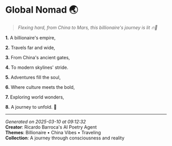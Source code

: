 # Global Nomad 🌏

> *Flexing hard, from China to Mars, this billionaire's journey is lit 🔥🚀*

**1.** A billionaire's empire,


**2.** Travels far and wide,


**3.** From China's ancient gates,


**4.** To modern skylines' stride.


**5.** Adventures fill the soul,


**6.** Where culture meets the bold,


**7.** Exploring world wonders,


**8.** A journey to unfold. 🌴



---

*Generated on 2025-03-10 at 09:12:32*  
**Creator**: Ricardo Barroca's AI Poetry Agent  
**Themes**: Billionaire • China Vibes • Traveling  
**Collection**: A journey through consciousness and reality